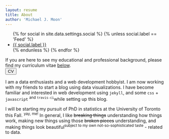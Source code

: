 ```yaml
---
layout: resume
title: About
author: 'Michael J. Moon'
---
```

<div class="row">
    <div class="3u 12u$(small)">
        <ul class="icons square">
            {% for social in site.data.settings.social %}
            {% unless social.label == 'Feed' %}
            <li><a href="{{ social.link }}" target="_blank" class="icon fa-{{ social.icon }}"><span class="label">{{ social.label }}</span></a></li>
            {% endunless %}
            {% endfor %}
        </ul>
    </div>
    <div class="8u 12u$(small)">
      <p>
        <div class="row">
          <div class="8u 12u$(xsmall)">
            If you are here to see my educational and professional background, please find my curriculum vitae <a href="#skills">below</a>.
          </div>
          <div class="4u$ 12u$(xsmall)">
            <a href="#skills">
              <button class="icon special fa-chevron-down" title="Go to CV">CV</button>
            </a>
          </div>
        </div>
      </p>
      <p>
        I am a data enthusiasts and a web development hobbyist. I am now working with my friends to start a blog using data visualizations. I have become familiar and interested in web development using <code>jekyll</code>, and some <code>css</code> + <code>javascript</code> <sup>and <code>travis-ci</code></sup>while setting up this blog.
      </p>
      <p>
        I will be starting my pursuit of PhD in statistics at the University of Toronto this Fall. <sup>yay, me!</sup> In general, I like <del>breaking things</del> understanding how things work, making new things using those <del>broken pieces</del> understanding, and making things look beautiful<sup>subject to my own not-so-sophisticated taste</sup> - related to data.
      </p>
    </div>
</div>
<div class="floating-bar">
  <ul class="alt">
  </ul>
</div>
